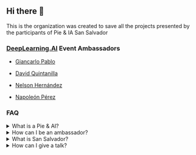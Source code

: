 ## Hi there 👋

This is the organization was created to save all the projects presented by the participants of Pie & IA San Salvador

### [DeepLearning.AI](https://www.deeplearning.ai/) Event Ambassadors

- [Giancarlo Pablo](https://github.com/gpablo6)

- [David Quintanilla](https://github.com/davequinta)

- [Nelson Hernández](https://github.com/nelsondev19)
- [Napoleón Pérez](https://github.com/napo178)

### FAQ

<details>
<summary>What is a Pie & AI?</summary>

Pie & AI is a series from DeepLearning. AI meetings hosted independently by the global AI community. Events typically include conversations with world leaders, thought-provoking discussions, networking opportunities with your fellow learners, hands-on project practice, and cakes (or other desserts of your choice).

</details>

<details>
<summary>How can I be an ambassador?</summary>

The requirements are that you like to teach or organize AI
events, click here to
[apply now](https://www.deeplearning.ai/ambassador/)
</a>

</details>

<details>
<summary>What is San Salvador?</summary>
San Salvador is the capital of the country El Salvador, the Pie & AI are events in every city in the world
</details>

<details>
<summary>How can I give a talk?</summary>
You can send us an email pieaisv@gmail.com or you can also write to the ambassadors personally on Twitter
</details>
